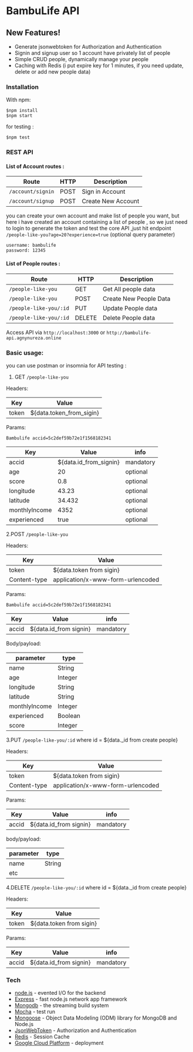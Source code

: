 # BambuLife API

## New Features!
  - Generate jsonwebtoken for Authorization and Authentication
  - Signin and signup user so 1 account have privately list of people 
  - Simple CRUD people, dynamically manage your people 
  - Caching with Redis (i put expire key for 1 minutes, if you need update, delete or add new people data)

### Installation
With npm:

```
$npm install
$npm start
```
for testing :
```
$npm test
```
 
### REST API 
#### List of Account routes :
| Route          | HTTP   |            Description              |
|----------------|--------|-------------------------------------|
| `/account/signin`| POST    | Sign in Account                 |
| `/account/signup` | POST    | Create New Account              |

you can create your own account and make list of people you want, but here i have created an account containing a list of people , so we just need to login to generate the token and test the core API ,just hit endpoint  ```/people-like-you?age=20?experience=true``` (optional query parameter)

```
username: bambulife
password: 12345
```

#### List of People routes : 
| Route                   | HTTP | Description              |
|-------------------------|------|--------------------------|
| `/people-like-you`    | GET    | Get All people data |
| `/people-like-you`     | POST   | Create New People Data |
| `/people-like-you/:id` | PUT    | Update People data|
| `/people-like-you/:id`  | DELETE | Delete People data|

Access API via ```http://localhost:3000``` or ```http://bambulife-api.agnynureza.online```

### Basic usage:
you can use postman or insomnia for API testing :

1. GET ```/people-like-you```
    
Headers: 

| Key  | Value  | 
| ----- | --------- |
| token | ${data.token_from_sigin} | 

Params:

```Bambulife accid=5c2def59b72e1f1568182341```

| Key | Value | info   |
| ---- | ------ | ------- |
| accid | ${data.id_from_signin} | mandatory | 
| age| 20 | optional |
| score| 0.8 | optional |
| longitude | 43.23 | optional |
| latitude | 34.432 | optional |
| monthlyIncome| 4352 | optional |
| experienced | true | optional |

2.POST ```/people-like-you```

Headers:  

| Key  | Value  |
| ---- | ------ |
| token | ${data.token from sigin} |
| Content-type | application/x-www-form-urlencoded |

Params:

```Bambulife accid=5c2def59b72e1f1568182341```

| Key    | Value | info  |
| ------- | ------ | ------ |
| accid | ${data.id_from signin} | mandatory |

Body/payload: 

| parameter  | type   |
| ----------- | ------- |
| name | String |
| age |Integer |
| longitude | String |
| latitude | String |
| monthlyIncome | Integer |
| experienced | Boolean |
| score | Integer |

3.PUT ```/people-like-you/:id```
where id = ${data._id from create people} 

Headers:

| Key     | Value   |
| -------- | -------- |
| token | ${data.token from sigin} |
| Content-type | application/x-www-form-urlencoded | 

Params:

| Key    | Value  | info |
| ------- | ------- | ----- |
| accid | ${data.id_from signin} | mandatory |

body/payload:

| parameter  | type   |
| ----------- | ------- |
| name | String |
| etc |   | |

4.DELETE ```/people-like-you/:id```
where id = ${data._id from create people}

Headers:

| Key    | Value  | 
| ------- | ------- |
| token | ${data.token from sigin} |

Params:

| Key   |Value   |info  |
| ------ | -------- | ------ |
| accid | ${data.id_from signin} | mandatory |

### Tech
* [node.js] - evented I/O for the backend
* [Express] - fast node.js network app framework
* [Mongodb] - the streaming build system
* [Mocha] - test run
* [Mongoose] - Object Data Modeling (ODM) library for MongoDB and Node.js
* [JsonWebToken] - Authorization and Authentication 
* [Redis] - Session Cache
* [Google Cloud Platform] - deployment


[node.js]: <http://nodejs.org>
[Mocha]: <https://mochajs.org/>
[Mongodb]: <https://www.mongodb.com/>
[Mongoose]:<https://mongoosejs.com/>
[JsonWebToken]: <https://jwt.io/>
[Express]: <http://expressjs.com>
[Redis]: <https://redis.io/>
[Google Cloud Platform]: <https://cloud.google.com/>

